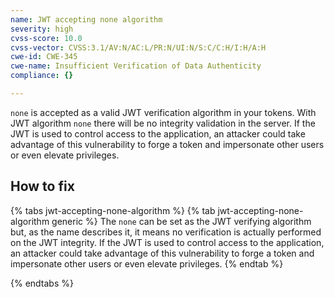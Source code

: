 ```yaml
---
name: JWT accepting none algorithm
severity: high
cvss-score: 10.0
cvss-vector: CVSS:3.1/AV:N/AC:L/PR:N/UI:N/S:C/C:H/I:H/A:H
cwe-id: CWE-345
cwe-name: Insufficient Verification of Data Authenticity
compliance: {}

---            
```


`none` is accepted as a valid JWT verification algorithm in your tokens. With JWT algorithm `none` there will be no integrity validation in the server. If the JWT is used to control access to the application, an attacker could take advantage of this vulnerability to forge a token and impersonate other users or even elevate privileges.

## How to fix

{% tabs jwt-accepting-none-algorithm %}
{% tab jwt-accepting-none-algorithm generic %}
The `none` can be set as the JWT verifying algorithm but, as the name describes it, it means no verification is actually performed on the JWT integrity. If the JWT is used to control access to the application, an attacker could take advantage of this vulnerability to forge a token and impersonate other users or even elevate privileges.
{% endtab %}

{% endtabs %}
